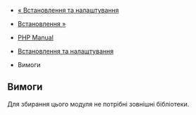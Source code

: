 - [« Встановлення та налаштування](filter.setup.md)
- [Встановлення »](filter.installation.md)

- [PHP Manual](index.md)
- [Встановлення та налаштування](filter.setup.md)
- Вимоги

## Вимоги

Для збирання цього модуля не потрібні зовнішні бібліотеки.
